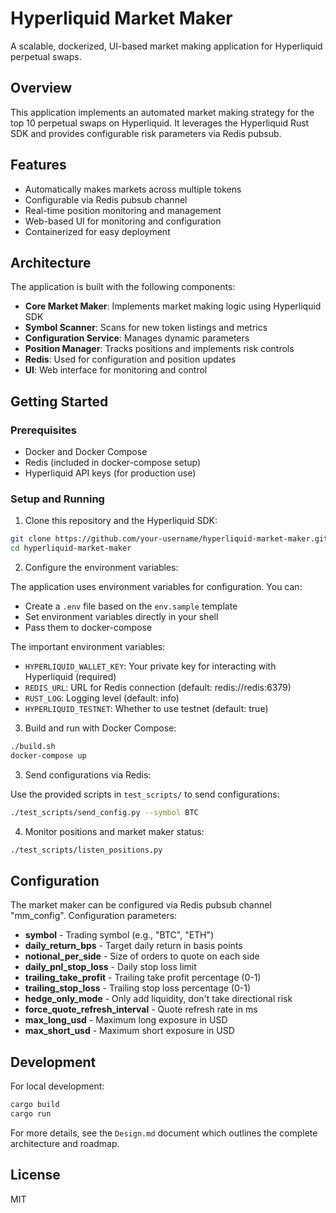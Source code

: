 # Hyperliquid Market Maker

A scalable, dockerized, UI-based market making application for Hyperliquid perpetual swaps.

## Overview

This application implements an automated market making strategy for the top 10 perpetual swaps on Hyperliquid. It leverages the Hyperliquid Rust SDK and provides configurable risk parameters via Redis pubsub.

## Features

- Automatically makes markets across multiple tokens
- Configurable via Redis pubsub channel
- Real-time position monitoring and management
- Web-based UI for monitoring and configuration
- Containerized for easy deployment

## Architecture

The application is built with the following components:

- **Core Market Maker**: Implements market making logic using Hyperliquid SDK
- **Symbol Scanner**: Scans for new token listings and metrics
- **Configuration Service**: Manages dynamic parameters
- **Position Manager**: Tracks positions and implements risk controls
- **Redis**: Used for configuration and position updates
- **UI**: Web interface for monitoring and control

## Getting Started

### Prerequisites

- Docker and Docker Compose
- Redis (included in docker-compose setup)
- Hyperliquid API keys (for production use)

### Setup and Running

1. Clone this repository and the Hyperliquid SDK:

```bash
git clone https://github.com/your-username/hyperliquid-market-maker.git
cd hyperliquid-market-maker
```

2. Configure the environment variables:

The application uses environment variables for configuration. You can:
- Create a `.env` file based on the `env.sample` template
- Set environment variables directly in your shell
- Pass them to docker-compose

The important environment variables:
- `HYPERLIQUID_WALLET_KEY`: Your private key for interacting with Hyperliquid (required)
- `REDIS_URL`: URL for Redis connection (default: redis://redis:6379)
- `RUST_LOG`: Logging level (default: info)
- `HYPERLIQUID_TESTNET`: Whether to use testnet (default: true)

3. Build and run with Docker Compose:

```bash
./build.sh
docker-compose up
```

3. Send configurations via Redis:

Use the provided scripts in `test_scripts/` to send configurations:

```bash
./test_scripts/send_config.py --symbol BTC
```

4. Monitor positions and market maker status:

```bash
./test_scripts/listen_positions.py
```

## Configuration

The market maker can be configured via Redis pubsub channel "mm_config". Configuration parameters:

- **symbol** - Trading symbol (e.g., "BTC", "ETH")
- **daily_return_bps** - Target daily return in basis points
- **notional_per_side** - Size of orders to quote on each side
- **daily_pnl_stop_loss** - Daily stop loss limit
- **trailing_take_profit** - Trailing take profit percentage (0-1)
- **trailing_stop_loss** - Trailing stop loss percentage (0-1)
- **hedge_only_mode** - Only add liquidity, don't take directional risk
- **force_quote_refresh_interval** - Quote refresh rate in ms
- **max_long_usd** - Maximum long exposure in USD
- **max_short_usd** - Maximum short exposure in USD

## Development

For local development:

```bash
cargo build
cargo run
```

For more details, see the `Design.md` document which outlines the complete architecture and roadmap.

## License

MIT 